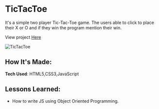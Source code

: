 # TicTacToe

It's a  simple two player Tic-Tac-Toe game. The users able to click to place their X or O and if they win the program mention their win.  

View project [Here](https://tictactoebyaiperi.netlify.com/)

![TicTacToe](images/readme.png)

## How It's Made:

**Tech Used**: HTML5,CSS3,JavaScript

## Lessons Learned:

* How to write JS using Object Oriented Programming.
